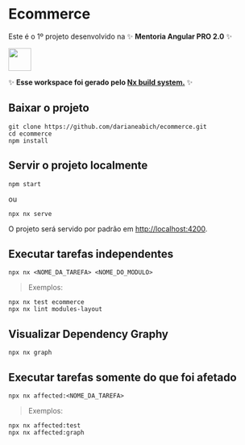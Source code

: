 # Ecommerce

Este é o 1º projeto desenvolvido na ✨ **Mentoria Angular PRO 2.0** ✨

<a alt="Nx logo" href="https://nx.dev" target="_blank" rel="noreferrer"><img src="https://raw.githubusercontent.com/nrwl/nx/master/images/nx-logo.png" width="45"></a> 

✨ **Esse workspace foi gerado pelo [Nx build system.](https://nx.dev)** ✨

## Baixar o projeto

```
git clone https://github.com/darianeabich/ecommerce.git
cd ecommerce
npm install
```

## Servir o projeto localmente
```
npm start
```
ou
```
npx nx serve
```
O projeto será servido por padrão em [http://localhost:4200](http://localhost:4200).

## Executar tarefas independentes

```
npx nx <NOME_DA_TAREFA> <NOME_DO_MODULO>
```
> Exemplos:
```
npx nx test ecommerce
npx nx lint modules-layout
```

## Visualizar Dependency Graphy
```
npx nx graph
```

## Executar tarefas somente do que foi afetado
```
npx nx affected:<NOME_DA_TAREFA>
```
> Exemplos:
```
npx nx affected:test
npx nx affected:graph
```
